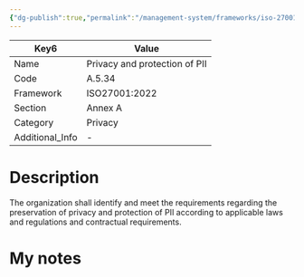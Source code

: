 ```yaml
---
{"dg-publish":true,"permalink":"/management-system/frameworks/iso-27001-2022/iso-27001-2022-a-5-34/","tags":["requirement"],"noteIcon":"1"}
---
```



<div><table class="dataview table-view-table"><thead class="table-view-thead"><tr class="table-view-tr-header"><th class="table-view-th"><span>Key</span><span class="dataview small-text">6</span></th><th class="table-view-th"><span>Value</span></th></tr></thead><tbody class="table-view-tbody"><tr><td><span>Name</span></td><td><span>Privacy and protection of PII</span></td></tr><tr><td><span>Code</span></td><td><span>A.5.34</span></td></tr><tr><td><span>Framework</span></td><td><span>ISO27001:2022</span></td></tr><tr><td><span>Section</span></td><td><span>Annex A</span></td></tr><tr><td><span>Category</span></td><td><span>Privacy</span></td></tr><tr><td><span>Additional_Info</span></td><td><span>-</span></td></tr></tbody></table></div>

# Description

The organization shall identify and meet the requirements regarding the preservation of privacy and protection of PII according to applicable laws and regulations and contractual requirements.

# My notes
